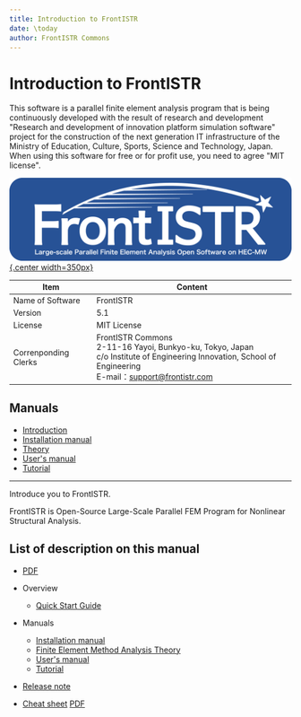 ```yaml
---
title: Introduction to FrontISTR
date: \today
author: FrontISTR Commons
---
```


<!-- 表記は FrontISTR ver. 0.0 で統一します -->
# Introduction to FrontISTR

This software is a parallel finite element analysis program that is being continuously developed with the result of research and development "Research and development of innovation platform simulation software" project for the construction of the next generation IT infrastructure of the Ministry of Education, Culture, Sports, Science and Technology, Japan.
When using this software for free or for profit use, you need to agree "MIT license".

[![FrontISTR](../image/FrontISTR_logo.png){.center width=350px}](https://www.frontistr.com)

| Item                 | Content                                                        |
|----------------------|----------------------------------------------------------------|
| Name of Software     | FrontISTR                                                      |
| Version              | 5.1                                                            |
| License              | MIT License                                                    |
| Correnponding Clerks | FrontISTR Commons<br>2-11-16 Yayoi, Bunkyo-ku, Tokyo, Japan<br>c/o Institute of Engineering Innovation, School of Engineering<br>E-mail：support@frontistr.com | 

## Manuals

  - [Introduction](../intro/index.md)
  - [Installation manual](../install/index.md)
  - [Theory](../theory/index.md)
  - [User's manual](../analysis/index.md)
  - [Tutorial](../tutorial/index.md)

<!-- ここまでテンプレート -->
---

Introduce you to FrontISTR.

FrontISTR is Open-Source Large-Scale Parallel FEM Program for Nonlinear Structural Analysis.

## List of description on this manual

- [PDF](intro_en.pdf)

- Overview
    - [Quick Start Guide]()
- Manuals
    - [Installation manual](../install/index.md)
    - [Finite Element Method Analysis Theory](../theory/index.md)
    - [User's manual](../analysis/index.md)
    - [Tutorial](../tutorial/index.md)
- [Release note](00_release_note.md)
- [Cheat sheet](00_cheat_sheet.md) [PDF](FrontISTR_cheat_sheet_en.pdf)

